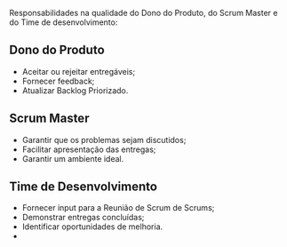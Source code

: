 Responsabilidades na qualidade do Dono do Produto, do Scrum Master e do Time de desenvolvimento:

## Dono do Produto

- Aceitar ou rejeitar entregáveis;
- Fornecer feedback;
- Atualizar Backlog Priorizado.

## Scrum Master

- Garantir que os problemas sejam discutidos;
- Facilitar apresentação das entregas;
- Garantir um ambiente ideal.

## Time de Desenvolvimento

- Fornecer input para a Reunião de Scrum de Scrums;
- Demonstrar entregas concluídas;
- Identificar oportunidades de melhoria.
- 
